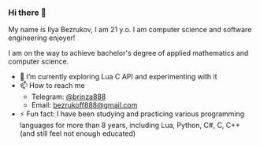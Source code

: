 ### Hi there 👋

My name is Ilya Bezrukov, I am 21 y.o. I am computer science and software engineering enjoyer!

I am on the way to achieve bachelor's degree of applied mathematics and computer science.

- 🔭 I’m currently exploring Lua C API and experimenting with it
- 📫 How to reach me
  - Telegram: [@brinza888](https://t.me/brinza888)
  - Email: [bezrukoff888@gmail.com](mailto:bezrukoff888@gmail.com) 
- ⚡ Fun fact: I have been studying and practicing various programming languages for more than 8 years,
  including Lua, Python, C#, C, C++ (and still feel not enough educated)
